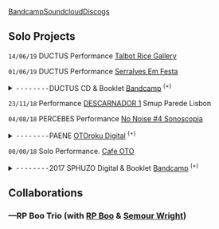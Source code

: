<!-- notes on conventions 

Order:
Date | TITLE | Type (performance, published etc.) | Venue/Label 

Date values
```--------```
```00/00/00```
Empty Date / inset block
<kbd>--------</kbd>

Details: use html inside <details> tags
No details: write in markdown

Details protocol:
<details><summary>
<code>00/00/00</code> TITLE Type Venue/Label <sup>(+)</sup>
</summary>
<code>--------</code> [more info about project](http://www.LINK.com)
</details>

Image protocol
![alt text](source)
Image link
[![alt text](preview-image-link)](source-destination-link)

!-->
<!-- MAIN CONTENT BELOW !-->

[Bandcamp](https://paul-abbott.bandcamp.com/)[Soundcloud](https://soundcloud.com/antrgor_reiz)[Discogs](https://www.discogs.com/artist/703777-Paul-Abbott)

## Solo Projects

```14/06/19``` DUCTUS Performance [Talbot Rice Gallery](https://www.ed.ac.uk/talbot-rice/exhibitions/tradingzone2019) 

```01/06/19``` DUCTUS Performance [Serralves Em Festa](https://www.serralvesemfesta.com/evento/m16a-paul-abott/)

<details><summary>
<kbd>--------</kbd>DUCTUS CD & Booklet <a href="https://paul-abbott.bandcamp.com/album/ductus">Bandcamp</a> <sup>(+)</sup>
</summary>
<kbd>--------</kbd> 
<iframe style="border: 0; width: 100%; height: 42px;" src="https://bandcamp.com/EmbeddedPlayer/album=53486902/size=small/bgcol=ffffff/linkcol=0687f5/transparent=true/" seamless><a href="http://paul-abbott.bandcamp.com/album/ductus">Ductus by Paul Abbott</a></iframe>
<!-- ADD DUCTUS PDF + COVER IMAGE UPLOAD RESOURCES?   !-->

<!-- scratch css testing !-->
<link href="main.css" rel="stylesheet"></link>

<!-- notes on conventions 

Order:
Date | TITLE | Type (performance, published etc.) | Venue/Label 

Date values
```--------```
```00/00/00```
Empty Date / inset block
<kbd>--------</kbd>

Details: use html inside <details> tags
No details: write in markdown

Details protocol:
<details><summary>
<code>00/00/00</code> TITLE Type Venue/Label <sup>(+)</sup>
</summary>
<code>--------</code> [more info about project](http://www.LINK.com)
</details>

Image protocol
![alt text](source)
Image link
[![alt text](preview-image-link)](source-destination-link)
HTML image-link (inside details)
<href="link"><img src="destination"></a>

!-->
<!-- MAIN CONTENT BELOW !-->

[Bandcamp](https://paul-abbott.bandcamp.com/)[Soundcloud](https://soundcloud.com/antrgor_reiz)[Discogs](https://www.discogs.com/artist/703777-Paul-Abbott)

## Solo Projects

```14/06/19``` DUCTUS Performance [Talbot Rice Gallery](https://www.ed.ac.uk/talbot-rice/exhibitions/tradingzone2019) 

```01/06/19``` DUCTUS Performance [Serralves Em Festa](https://www.serralvesemfesta.com/evento/m16a-paul-abott/)

<details><summary>
<kbd>--------</kbd>DUCTUS CD & Booklet <a href="https://paul-abbott.bandcamp.com/album/ductus">Bandcamp</a> <sup>(+)</sup>
</summary>
<kbd>--------</kbd> 
<iframe style="border: 0; width: 100%; height: 42px;" src="https://bandcamp.com/EmbeddedPlayer/album=53486902/size=small/bgcol=ffffff/linkcol=0687f5/transparent=true/" seamless><a href="http://paul-abbott.bandcamp.com/album/ductus">Ductus by Paul Abbott</a></iframe>
<!-- ADD DUCTUS PDF + COVER IMAGE UPLOAD RESOURCES?   !-->
<href="assets/ductus/DUCTUS-2019-BOOKLET-WEB.pdf"><img src="assets/ductus/DUCTUS-2019-CD-A1-SLEEVE-FRONT.jpg"></a>
<href="assets/ductus/DUCTUS-2019-BOOKLET-WEB.pdf"><img src="assets/ductus/DUCTUS-2019-CD-A1-SLEEVE-back.jpg"></a>
<href="assets/ductus/DUCTUS-2019-BOOKLET-WEB.pdf"><img src="assets/ductus/IMG_0126.JPG"></a>

</details>

```23/11/18``` Performance [DESCARNADOR 1](https://www.facebook.com/events/259159891369170/) Smup Parede Lisbon

```04/08/18``` PERCEBES Performance [No Noise #4 Sonoscopia](https://www.facebook.com/events/903774636489378/)

<details><summary>
<kbd>--------</kbd>PAENE <a href="https://www.cafeoto.co.uk/shop/paul-abbott-jake-meginsky-9418">OTOroku Digital</a> <sup>(+)</sup>
</summary>
<kbd>--------</kbd> Live recording from Cafe OTO 9/4/18. Double digital release with Jake Meginsky.
<iframe width="100%" height="300" scrolling="no" frameborder="no" allow="autoplay" src="https://w.soundcloud.com/player/?url=https%3A//api.soundcloud.com/tracks/458291286&color=%23ff5500&auto_play=false&hide_related=true&show_comments=false&show_user=true&show_reposts=false&show_teaser=false&visual=true"></iframe><div style="font-size: 10px; color: #cccccc;line-break: anywhere;word-break: normal;overflow: hidden;white-space: nowrap;text-overflow: ellipsis; font-family: Interstate,Lucida Grande,Lucida Sans Unicode,Lucida Sans,Garuda,Verdana,Tahoma,sans-serif;font-weight: 100;"><a href="https://soundcloud.com/cafeoto" title="cafeOTO" target="_blank" style="color: #cccccc; text-decoration: none;">cafeOTO</a> · <a href="https://soundcloud.com/cafeoto/paene-sample-paul-abbott" title="Paene Sample [Paul Abbott]" target="_blank" style="color: #cccccc; text-decoration: none;">Paene Sample [Paul Abbott]</a></div>
</details>

```00/00/18``` Solo Performance. [Cafe OTO]()

<details><summary>
<kbd>--------</kbd>2017 SPHUZO Digital & Booklet 
<a href="https://paul-abbott.bandcamp.com/album/sphuzo">Bandcamp</a> <sup>(+)</sup>
</summary>
<kbd>--------</kbd> 
<iframe style="border: 0; width: 100%; height: 42px;" src="https://bandcamp.com/EmbeddedPlayer/album=3564356557/size=small/bgcol=ffffff/linkcol=0687f5/artwork=none/transparent=true/" seamless><a href="http://paul-abbott.bandcamp.com/album/sphuzo">Sphuzo by Paul Abbott</a></iframe>
[![Sphuzo](https://img.discogs.com/q98StUge_jrsZU35ANO18eau8gY=/fit-in/600x836/filters:strip_icc():format(jpeg):mode_rgb():quality(90)/discogs-images/R-14419075-1574145193-7205.png.jpg)](https://www.discogs.com/release/14419075-Sphuzo/images)
</details>




## Collaborations

###—RP Boo Trio (with [RP Boo]() & [Semour Wright]())


</details>

```23/11/18``` Performance [DESCARNADOR 1](https://www.facebook.com/events/259159891369170/) Smup Parede Lisbon

```04/08/18``` PERCEBES Performance [No Noise #4 Sonoscopia](https://www.facebook.com/events/903774636489378/)

<details><summary>
<kbd>--------</kbd>PAENE <a href="https://www.cafeoto.co.uk/shop/paul-abbott-jake-meginsky-9418">OTOroku Digital</a> <sup>(+)</sup>
</summary>
<kbd>--------</kbd> Live recording from Cafe OTO 9/4/18. Double digital release with Jake Meginsky.
<iframe width="100%" height="300" scrolling="no" frameborder="no" allow="autoplay" src="https://w.soundcloud.com/player/?url=https%3A//api.soundcloud.com/tracks/458291286&color=%23ff5500&auto_play=false&hide_related=true&show_comments=false&show_user=true&show_reposts=false&show_teaser=false&visual=true"></iframe><div style="font-size: 10px; color: #cccccc;line-break: anywhere;word-break: normal;overflow: hidden;white-space: nowrap;text-overflow: ellipsis; font-family: Interstate,Lucida Grande,Lucida Sans Unicode,Lucida Sans,Garuda,Verdana,Tahoma,sans-serif;font-weight: 100;"><a href="https://soundcloud.com/cafeoto" title="cafeOTO" target="_blank" style="color: #cccccc; text-decoration: none;">cafeOTO</a> · <a href="https://soundcloud.com/cafeoto/paene-sample-paul-abbott" title="Paene Sample [Paul Abbott]" target="_blank" style="color: #cccccc; text-decoration: none;">Paene Sample [Paul Abbott]</a></div>
</details>

```00/00/18``` Solo Performance. [Cafe OTO]()

<details><summary>
<kbd>--------</kbd>2017 SPHUZO Digital & Booklet 
<a href="https://paul-abbott.bandcamp.com/album/sphuzo">Bandcamp</a> <sup>(+)</sup>
</summary>
<kbd>--------</kbd> 
<iframe style="border: 0; width: 100%; height: 42px;" src="https://bandcamp.com/EmbeddedPlayer/album=3564356557/size=small/bgcol=ffffff/linkcol=0687f5/artwork=none/transparent=true/" seamless><a href="http://paul-abbott.bandcamp.com/album/sphuzo">Sphuzo by Paul Abbott</a></iframe>
[![Sphuzo](https://img.discogs.com/q98StUge_jrsZU35ANO18eau8gY=/fit-in/600x836/filters:strip_icc():format(jpeg):mode_rgb():quality(90)/discogs-images/R-14419075-1574145193-7205.png.jpg)](https://www.discogs.com/release/14419075-Sphuzo/images)
</details>

## Collaborations

### —RP Boo Trio (with [RP Boo]() & [Semour Wright]())

